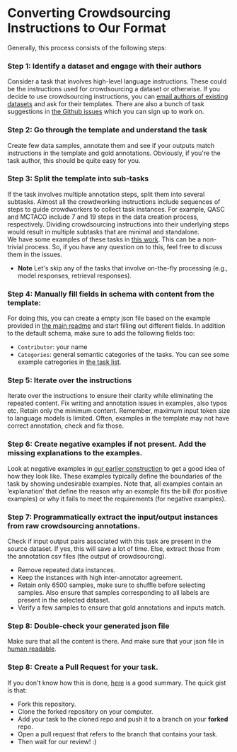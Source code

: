# Converting Crowdsourcing Instructions to Our Format 

Generally, this process consists of the following steps: 

### Step 1: Identify a dataset and engage with their authors
Consider a task that involves high-level language instructions. 
These could be the instructions used for crowdsourcing a dataset or otherwise.
If you decide to use crowdsourcing instructions, you can [email authors of existing datasets](emailing-authors.md) and ask for their templates. 
There are also a bunch of task suggestions in [the Github issues](https://github.com/allenai/natural-instructions-expansion/issues?q=is%3Aissue+is%3Aopen+label%3Atask-suggestion) which you can sign up to work on.


### Step 2: Go through the template and understand the task 
Create few data samples, annotate them and see if your outputs match instructions in the template and gold annotations.
Obviously, if you're the task author, this should be quite easy for you. 

### Step 3: Split the template into sub-tasks 
If the task involves multiple annotation steps, split them into several subtasks.
Almost all the crowdworking instructions include sequences of steps to guide crowdworkers to collect task instances.
For example, QASC and MCTACO include 7 and 19 steps in the data creation process, respectively. 
Dividing crowdsourcing instructions into their underlying steps would result in multiple subtasks that are minimal and standalone.  
We have some examples of these tasks in [this work](https://arxiv.org/abs/2104.08773).
This can be a non-trivial process. So, if you have any question on to this, feel free to discuss them in the issues. 

 - **Note** Let's skip any of the tasks that involve on-the-fly processing (e.g., model responses, retrieval responses).

### Step 4: Manually fill fields in schema with content from the template:
For doing this, you can create a empty json file based on the example provided in [the main readme](../README.md#task-definitions) 
and start filling out different fields.
In addition to the default schema, make sure to add the following fields too: 
 - `Contributor`: your name 
 - `Categories`: general semantic categories of the tasks. You can see some example catregories in [the task list](../tasks/README.md). 

### Step 5: Iterate over the instructions 
Iterate over the instructions to ensure their clarity while eliminating the repeated content. Fix writing and annotation issues in examples, also typos etc. 
Retain only the minimum content. Remember, maximum input token size to language models is limited.
Often, examples in the template may not have correct annotation, check and fix those.

### Step 6: Create negative examples if not present. Add the missing explanations to the examples.
Look at negative examples in [our earlier construction](https://instructions.apps.allenai.org/explore) to get a good idea of how they look like.
These examples typically define the boundaries of the task by showing undesirable examples.
Note that, all examples contain an ‘explanation’ that define the reason why an example fits the bill (for positive examples) or why it fails to meet the requirements (for negative examples).

### Step 7: Programmatically extract the input/output instances from raw crowdsourcing annotations.
Check if input output pairs associated with this task are present in the source dataset. 
If yes, this will save a lot of time. Else, extract those from the annotation csv files (the output of crowdsourcing). 
 - Remove repeated data instances. 
 - Keep the instances with high inter-annotator agreement.
 - Retain only 6500 samples, make sure to shuffle before selecting samples. Also ensure that samples corresponding to all labels are present in the selected dataset.
 - Verify a few samples to ensure that gold annotations and inputs match.

### Step 8: Double-check your generated json file 
Make sure that all the content is there. 
And make sure that your json file in [human readable](../README.md#how-to-contribute).    

### Step 8: Create a Pull Request for your task. 
If you don't know how this is done, [here](https://docs.github.com/en/github/collaborating-with-pull-requests/proposing-changes-to-your-work-with-pull-requests/creating-a-pull-request) is a good summary.
The quick gist is that: 
 - Fork this repository. 
 - Clone the forked repository on your computer. 
 - Add your task to the cloned repo and push it to a branch on your **forked** repo. 
 - Open a pull request that refers to the branch that contains your task. 
 - Then wait for our review! :) 
